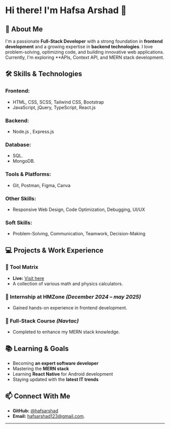 # Hi there! I'm Hafsa Arshad 👋

## 🚀 About Me
I'm a passionate **Full-Stack Developer** with a strong foundation in **frontend development** and a growing expertise in **backend technologies**. I love problem-solving, optimizing code, and building innovative web applications. Currently, I'm exploring **APIs, Context API, and MERN stack development.

## 🛠 Skills & Technologies
### Frontend:
- HTML, CSS, SCSS, Tailwind CSS, Bootstrap
- JavaScript, jQuery, TypeScript, React.js
### Backend:
- Node.js , Express.js 
### Database:
- SQL.
- MongoDB.
### Tools & Platforms:
- Git, Postman, Figma, Canva
### Other Skills:
- Responsive Web Design, Code Optimization, Debugging, UI/UX
### Soft Skills:
- Problem-Solving, Communication, Teamwork, Decision-Making

## 💻 Projects & Work Experience
### 🔹 Tool Matrix
- **Live:** [Visit here](https://tool-matrix.vercel.app/)
- A collection of various math and physics calculators.
  
### 🔹 Internship at HMZone *(December 2024 – may 2025)*
- Gained hands-on experience in frontend development.

### 🔹 Full-Stack Course *(Navtac)*
- Completed to enhance my MERN stack knowledge.

## 📚 Learning & Goals
- Becoming **an expert software developer**
- Mastering the **MERN stack**
- Learning **React Native** for Android development
- Staying updated with the **latest IT trends**

## 📫 Connect With Me
- **GitHub:** [@hafsarshad](https://github.com/hafsarshad)
- **Email:** [hafsarshad123@gmail.com](mailto:hafsarshad123@gmail.com).
---
